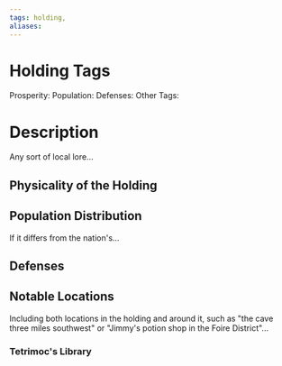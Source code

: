 ```yaml
---
tags: holding,
aliases:
---
```


# Holding Tags
Prosperity:
Population:
Defenses:
Other Tags:

# Description
Any sort of local lore...
## Physicality of the Holding

## Population Distribution
If it differs from the nation's...

## Defenses

## Notable Locations
Including both locations in the holding and around it, such as "the cave three miles southwest" or "Jimmy's potion shop in the Foire District"...

### Tetrimoc's Library